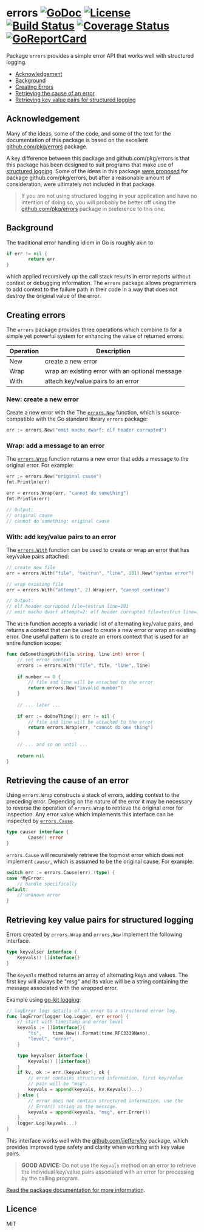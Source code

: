 # errors [![GoDoc](https://godoc.org/github.com/jjeffery/errors?status.svg)](https://godoc.org/github.com/jjeffery/errors) [![License](http://img.shields.io/badge/license-MIT-green.svg?style=flat)](https://raw.githubusercontent.com/jjeffery/errors/master/LICENSE.md) [![Build Status](https://travis-ci.org/jjeffery/errors.svg?branch=master)](https://travis-ci.org/jjeffery/errors) [![Coverage Status](https://coveralls.io/repos/github/jjeffery/errors/badge.svg?branch=master)](https://coveralls.io/github/jjeffery/errors?branch=master) [![GoReportCard](https://goreportcard.com/badge/github.com/jjeffery/errors)](https://goreportcard.com/report/github.com/jjeffery/errors)

Package `errors` provides a simple error API that works well with structured logging.

- [Acknowledgement](#acknowledgement)
- [Background](#background)
- [Creating Errors](#creating_errors)
- [Retrieving the cause of an error](#retrieving-the-cause-of-an-error)
- [Retrieving key value pairs for structured logging](#retrieving-key-value-pairs-for-structured-logging)

## Acknowledgement

Many of the ideas, some of the code, and some of the text for the documentation
of this package is based on the excellent
[github.com/pkg/errors](https://github.com/pkg/errors) package. 

A key difference between this package and github.com/pkg/errors is that
this package has been designed to suit programs that make use of 
[structured logging](https://www.thoughtworks.com/radar/techniques/structured-logging). 
Some of the ideas in this package [were proposed](https://github.com/pkg/errors/issues/34) 
for package github.com/pkg/errors, but after a reasonable amount of consideration, were 
ultimately not included in that package.

> If you are not using structured logging in your application and have no intention
of doing so, you will probably be better off using the 
[github.com/pkg/errors](https://github.com/pkg/errors) package in preference to this one.

## Background

The traditional error handling idiom in Go is roughly akin to
```go
if err != nil {
        return err
}
```
which applied recursively up the call stack results in error reports without context or debugging information. The `errors` package allows programmers to add context to the failure path in their code in a way that does not destroy the original value of the error.

## Creating errors

The `errors` package provides three operations which combine to for a simple yet powerful system for enhancing the value of 
returned errors:

| Operation | Description                                      |
|-----------|--------------------------------------------------|
| New       | create a new error                               | 
| Wrap      | wrap an existing error with an optional message  |
| With      | attach key/value pairs to an error               |

### New: create a new error

Create a new error with the The [`errors.New`](https://godoc.org/github.com/jjeffery/errors#New) 
function, which is source-compatible with the Go standard library `errors` package:

```go
err := errors.New("emit macho dwarf: elf header corrupted")
```

### Wrap: add a message to an error

The [`errors.Wrap`](https://godoc.org/github.com/jjeffery/errors#Wrap) function 
returns a new error that adds a message to the original error. For example:
```go
err := errors.New("original cause")
fmt.Println(err)

err = errors.Wrap(err, "cannot do something")
fmt.Println(err)

// Output:
// original cause
// cannot do something: original cause
```

### With: add key/value pairs to an error

The [`errors.With`](https://godoc.org/github.com/jjeffery/errors#With) function 
can be used to create or wrap an error that has key/value pairs attached:

```go
// create new file
err = errors.With("file", "testrun", "line", 101).New("syntax error")

// wrap existing file
err = errors.With("attempt", 2).Wrap(err, "cannot continue")

// Output:
// elf header corrupted file=testrun line=101
// emit macho dwarf attempt=2: elf header corrupted file=testrun line=101
```

The `With` function accepts a variadic list of alternating key/value pairs, and
returns a context that can be used to create a new error or wrap an existing error.
One useful pattern is to create an errors context that is used for an entire
function scope:

```go
func doSomethingWith(file string, line int) error {
	// set error context
	errors := errors.With("file", file, "line", line)
	
	if number <= 0 {
		// file and line will be attached to the error
		return errors.New("invalid number")
	}
	
	// ... later ...
	
	if err := doOneThing(); err != nil {
		// file and line will be attached to the error
		return errors.Wrap(err, "cannot do one thing")
	}
	
	// ... and so on until ...
	
	return nil
}
```

## Retrieving the cause of an error

Using `errors.Wrap` constructs a stack of errors, adding context to the preceding error. Depending on the nature of the error it may be necessary to reverse the operation of `errors.Wrap` to retrieve the original error for inspection. Any error value which implements this interface can be inspected by [`errors.Cause`](https://godoc.org/github.com/jjeffery/errors#Cause).
```go
type causer interface {
        Cause() error
}
```
`errors.Cause` will recursively retrieve the topmost error which does not implement `causer`, which is assumed to be the original cause. For example:
```go
switch err := errors.Cause(err).(type) {
case *MyError:
    // handle specifically
default:
    // unknown error
}
```

## Retrieving key value pairs for structured logging

Errors created by `errors.Wrap` and `errors.New` implement the following interface.
```go
type keyvalser interface {
	Keyvals() []interface{}
}
```
The `Keyvals` method returns an array of alternating keys and values. The
first key will always be "msg" and its value will be a string containing
the message associated with the wrapped error.

Example using [go-kit logging](https://github.com/go-kit/kit/tree/master/log):

```go
// logError logs details of an error to a structured error log.
func logError(logger log.Logger, err error) {
	// start with timestamp and error level
	keyvals := []interface{}{
		"ts",    time.Now().Format(time.RFC3339Nano),
		"level", "error",
	}

	type keyvalser interface {
		Keyvals() []interface{}
	}
	if kv, ok := err.(keyvalser); ok {
		// error contains structured information, first key/value
		// pair will be "msg".
		keyvals = append(keyvals, kv.Keyvals()...)
	} else {
		// error does not contain structured information, use the
		// Error() string as the message.
		keyvals = append(keyvals, "msg", err.Error())
	}
	logger.Log(keyvals...)
}
```

This interface works well with the 
[github.com/jjeffery/kv](https://github.com/jjeffery/kv) package, which
provides improved type safety and clarity when working with key value pairs.

> **GOOD ADVICE:** Do not use the `Keyvals` method on an error to retrieve the
individual key/value pairs associated with an error for processing by the
calling program. 

[Read the package documentation for more information](https://godoc.org/github.com/jjeffery/errors).

## Licence

MIT

